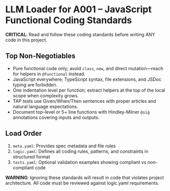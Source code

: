# LLM Loader for A001 – JavaScript Functional Coding Standards

**CRITICAL**: Read and follow these coding standards before writing ANY code in this project.

## Top Non-Negotiables
- Pure functional code only; avoid `class`, `new`, and direct mutation—reach for helpers in `@functional` instead.
- JavaScript everywhere; TypeScript syntax, file extensions, and JSDoc typing are forbidden.
- One indentation level per function; extract helpers at the top of the local scope when complexity grows.
- TAP tests use Given/When/Then sentences with proper articles and natural language expectations.
- Document top-level or 5+ line functions with Hindley-Milner `@sig` annotations covering inputs and outputs.

## Load Order
1. `meta.yaml`: Provides spec metadata and file roles
2. `logic.yaml`: Defines all coding rules, patterns, and constraints in structured format
3. `tests.yaml`: Optional validation examples showing compliant vs non-compliant code

**WARNING**: Ignoring these standards will result in code that violates project architecture. All code must be reviewed against logic.yaml requirements.
